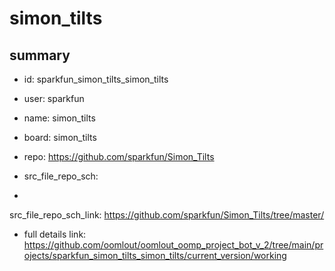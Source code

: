 # simon_tilts
 
## summary 
* id: sparkfun_simon_tilts_simon_tilts
* user: sparkfun
* name: simon_tilts
* board: simon_tilts
* repo: https://github.com/sparkfun/Simon_Tilts



* src_file_repo_sch: 
*
 src_file_repo_sch_link: https://github.com/sparkfun/Simon_Tilts/tree/master/
* full details link: https://github.com/oomlout/oomlout_oomp_project_bot_v_2/tree/main/projects/sparkfun_simon_tilts_simon_tilts/current_version/working  







